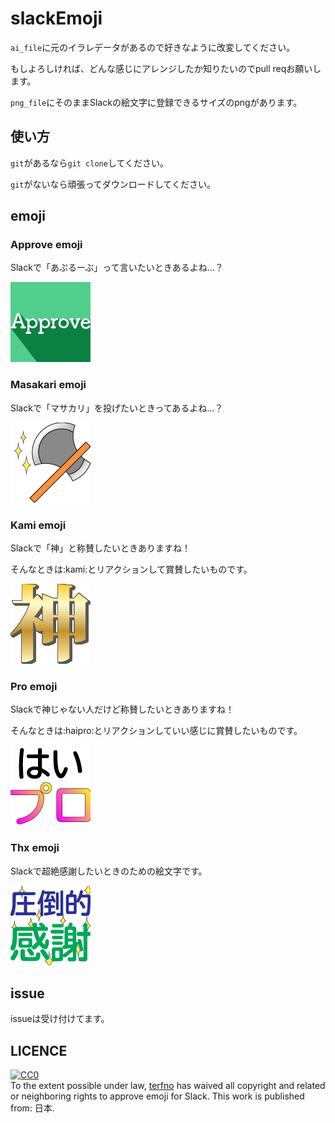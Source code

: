 # slackEmoji
`ai_file`に元のイラレデータがあるので好きなように改変してください。

もしよろしければ、どんな感じにアレンジしたか知りたいのでpull reqお願いします。

`png_file`にそのままSlackの絵文字に登録できるサイズのpngがあります。

## 使い方
`git`があるなら`git clone`してください。

`git`がないなら頑張ってダウンロードしてください。

## emoji
### Approve emoji
Slackで「あぷるーぶ」って言いたいときあるよね…？

![img](./png_file/approve.png)

### Masakari emoji
Slackで「マサカリ」を投げたいときってあるよね…？

![img](./png_file/masakari.png)

### Kami emoji
Slackで「神」と称賛したいときありますね！

そんなときは:kami:とリアクションして賞賛したいものです。

![img](./png_file/kami.png)

### Pro emoji
Slackで神じゃない人だけど称賛したいときありますね！

そんなときは:haipro:とリアクションしていい感じに賞賛したいものです。

![img](./png_file/pro.png)

### Thx emoji
Slackで超絶感謝したいときのための絵文字です。

![img](./png_file/thanks.png)

## issue
issueは受け付けてます。

## LICENCE
<p xmlns:dct="http://purl.org/dc/terms/" xmlns:vcard="http://www.w3.org/2001/vcard-rdf/3.0#">
  <a rel="license"
     href="http://creativecommons.org/publicdomain/zero/1.0/">
    <img src="http://i.creativecommons.org/p/zero/1.0/88x31.png" style="border-style: none;" alt="CC0" />
  </a>
  <br />
  To the extent possible under law,
  <a rel="dct:publisher"
     href="terfno.github.io">
    <span property="dct:title">terfno</span></a>
  has waived all copyright and related or neighboring rights to
  <span property="dct:title">approve emoji for Slack</span>.
This work is published from:
<span property="vcard:Country" datatype="dct:ISO3166"
      content="JP" about="terfno.github.io">
  日本</span>.
</p>

